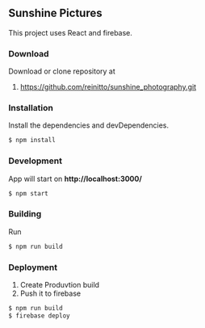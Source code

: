 ## Sunshine Pictures

This project uses React and firebase.

### Download

Download or clone repository at

1. https://github.com/reinitto/sunshine_photography.git

### Installation

Install the dependencies and devDependencies.

```sh
$ npm install
```

### Development

App will start on **http://localhost:3000/**

```sh
$ npm start
```

### Building

Run

```sh
$ npm run build
```

### Deployment

1. Create Produvtion build
2. Push it to firebase

```sh
$ npm run build
$ firebase deploy
```
